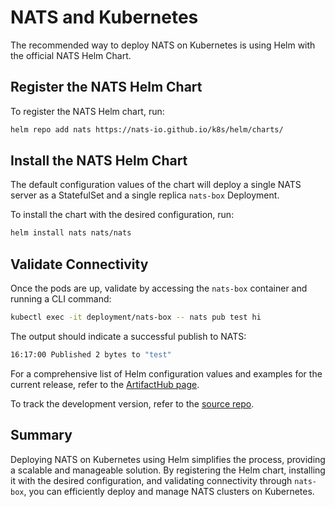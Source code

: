 # NATS and Kubernetes

The recommended way to deploy NATS on Kubernetes is using Helm with the official NATS Helm Chart.

## Register the NATS Helm Chart

To register the NATS Helm chart, run:

```bash
helm repo add nats https://nats-io.github.io/k8s/helm/charts/
```

## Install the NATS Helm Chart

The default configuration values of the chart will deploy a single NATS server as a StatefulSet and a single replica `nats-box` Deployment.

To install the chart with the desired configuration, run:

```bash
helm install nats nats/nats
```

## Validate Connectivity

Once the pods are up, validate by accessing the `nats-box` container and running a CLI command:

```bash
kubectl exec -it deployment/nats-box -- nats pub test hi
```

The output should indicate a successful publish to NATS:

```bash
16:17:00 Published 2 bytes to "test"
```

For a comprehensive list of Helm configuration values and examples for the current release, refer to the [ArtifactHub page](https://artifacthub.io/packages/helm/nats/nats).

To track the development version, refer to the [source repo](https://github.com/nats-io/k8s).

## Summary

Deploying NATS on Kubernetes using Helm simplifies the process, providing a scalable and manageable solution. By registering the Helm chart, installing it with the desired configuration, and validating connectivity through `nats-box`, you can efficiently deploy and manage NATS clusters on Kubernetes.